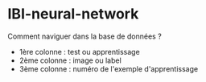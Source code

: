 # IBI-neural-network

Comment naviguer dans la base de données ?
- 1ère colonne : test ou apprentissage
- 2ème colonne : image ou label
- 3ème colonne : numéro de l'exemple d'apprentissage
